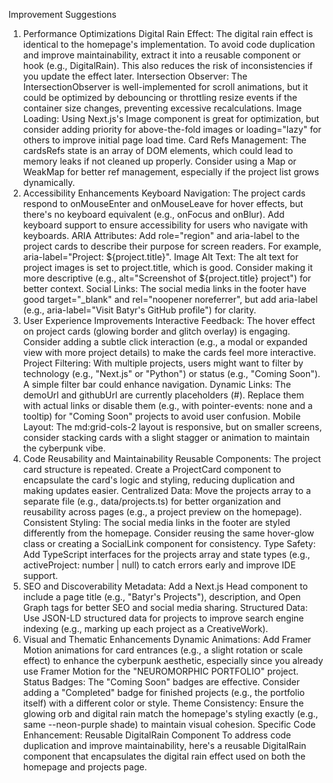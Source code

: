 
Improvement Suggestions
1. Performance Optimizations
Digital Rain Effect: The digital rain effect is identical to the homepage's implementation. To avoid code duplication and improve maintainability, extract it into a reusable component or hook (e.g., DigitalRain). This also reduces the risk of inconsistencies if you update the effect later.
Intersection Observer: The IntersectionObserver is well-implemented for scroll animations, but it could be optimized by debouncing or throttling resize events if the container size changes, preventing excessive recalculations.
Image Loading: Using Next.js's Image component is great for optimization, but consider adding priority for above-the-fold images or loading="lazy" for others to improve initial page load time.
Card Refs Management: The cardsRefs state is an array of DOM elements, which could lead to memory leaks if not cleaned up properly. Consider using a Map or WeakMap for better ref management, especially if the project list grows dynamically.
2. Accessibility Enhancements
Keyboard Navigation: The project cards respond to onMouseEnter and onMouseLeave for hover effects, but there's no keyboard equivalent (e.g., onFocus and onBlur). Add keyboard support to ensure accessibility for users who navigate with keyboards.
ARIA Attributes: Add role="region" and aria-label to the project cards to describe their purpose for screen readers. For example, aria-label="Project: ${project.title}".
Image Alt Text: The alt text for project images is set to project.title, which is good. Consider making it more descriptive (e.g., alt="Screenshot of ${project.title} project") for better context.
Social Links: The social media links in the footer have good target="_blank" and rel="noopener noreferrer", but add aria-label (e.g., aria-label="Visit Batyr's GitHub profile") for clarity.
3. User Experience Improvements
Interactive Feedback: The hover effect on project cards (glowing border and glitch overlay) is engaging. Consider adding a subtle click interaction (e.g., a modal or expanded view with more project details) to make the cards feel more interactive.
Project Filtering: With multiple projects, users might want to filter by technology (e.g., "Next.js" or "Python") or status (e.g., "Coming Soon"). A simple filter bar could enhance navigation.
Dynamic Links: The demoUrl and githubUrl are currently placeholders (#). Replace them with actual links or disable them (e.g., with pointer-events: none and a tooltip) for "Coming Soon" projects to avoid user confusion.
Mobile Layout: The md:grid-cols-2 layout is responsive, but on smaller screens, consider stacking cards with a slight stagger or animation to maintain the cyberpunk vibe.
4. Code Reusability and Maintainability
Reusable Components: The project card structure is repeated. Create a ProjectCard component to encapsulate the card's logic and styling, reducing duplication and making updates easier.
Centralized Data: Move the projects array to a separate file (e.g., data/projects.ts) for better organization and reusability across pages (e.g., a project preview on the homepage).
Consistent Styling: The social media links in the footer are styled differently from the homepage. Consider reusing the same hover-glow class or creating a SocialLink component for consistency.
Type Safety: Add TypeScript interfaces for the projects array and state types (e.g., activeProject: number | null) to catch errors early and improve IDE support.
5. SEO and Discoverability
Metadata: Add a Next.js Head component to include a page title (e.g., "Batyr's Projects"), description, and Open Graph tags for better SEO and social media sharing.
Structured Data: Use JSON-LD structured data for projects to improve search engine indexing (e.g., marking up each project as a CreativeWork).
6. Visual and Thematic Enhancements
Dynamic Animations: Add Framer Motion animations for card entrances (e.g., a slight rotation or scale effect) to enhance the cyberpunk aesthetic, especially since you already use Framer Motion for the "NEUROMORPHIC PORTFOLIO" project.
Status Badges: The "Coming Soon" badges are effective. Consider adding a "Completed" badge for finished projects (e.g., the portfolio itself) with a different color or style.
Theme Consistency: Ensure the glowing orb and digital rain match the homepage's styling exactly (e.g., same --neon-purple shade) to maintain visual cohesion.
Specific Code Enhancement: Reusable DigitalRain Component
To address code duplication and improve maintainability, here's a reusable DigitalRain component that encapsulates the digital rain effect used on both the homepage and projects page.